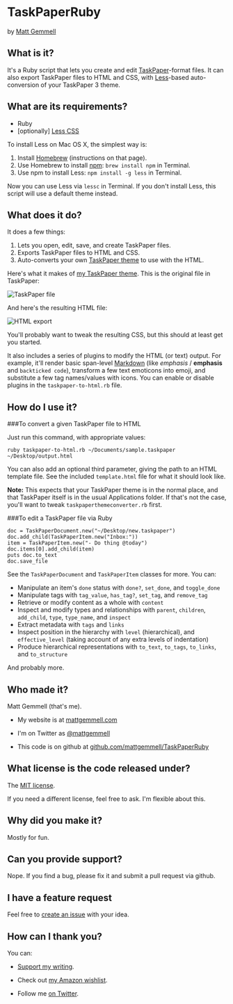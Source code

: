 # TaskPaperRuby

by [Matt Gemmell](http://mattgemmell.com/)


## What is it?

It's a Ruby script that lets you create and edit [TaskPaper](http://www.taskpaper.com)-format files. It can also export TaskPaper files to HTML and CSS, with [Less](http://lesscss.org)-based auto-conversion of your TaskPaper 3 theme.


## What are its requirements?

- Ruby
- [optionally] [Less CSS](http://lesscss.org)

To install Less on Mac OS X, the simplest way is:

1. Install [Homebrew](http://brew.sh) (instructions on that page).
2. Use Homebrew to install [npm](https://nodejs.org/): `brew install npm` in Terminal.
3. Use npm to install Less: `npm install -g less` in Terminal.
	
Now you can use Less via `lessc` in Terminal. If you don't install Less, this script will use a default theme instead.


## What does it do?

It does a few things:

1. Lets you open, edit, save, and create TaskPaper files.
2. Exports TaskPaper files to HTML and CSS.
3. Auto-converts your own [TaskPaper theme](http://guide.taskpaper.com/creating_themes.html) to use with the HTML.

Here's what it makes of [my TaskPaper theme](http://mattgemmell.com/taskpaper-3/). This is the original file in TaskPaper:

![TaskPaper file](https://c2.staticflickr.com/2/1570/25426422743_ac5c3be362_c.jpg)

And here's the resulting HTML file:

![HTML export](https://c2.staticflickr.com/2/1473/25962552091_95623b3731_c.jpg)

You'll probably want to tweak the resulting CSS, but this should at least get you started.

It also includes a series of plugins to modify the HTML (or text) output. For example, it'll render basic span-level [Markdown](https://en.wikipedia.org/wiki/Markdown) (like _emphasis_ / **emphasis** and `backticked code`), transform a few text emoticons into emoji, and substitute a few tag names/values with icons. You can enable or disable plugins in the `taskpaper-to-html.rb` file.


## How do I use it?

###To convert a given TaskPaper file to HTML

Just run this command, with appropriate values:

`ruby taskpaper-to-html.rb ~/Documents/sample.taskpaper ~/Desktop/output.html`

You can also add an optional third parameter, giving the path to an HTML template file. See the included `template.html` file for what it should look like.

**Note:** This expects that your TaskPaper theme is in the normal place, and that TaskPaper itself is in the usual Applications folder. If that's not the case, you'll want to tweak `taskpaperthemeconverter.rb` first.

###To edit a TaskPaper file via Ruby

	doc = TaskPaperDocument.new("~/Desktop/new.taskpaper")
	doc.add_child(TaskPaperItem.new("Inbox:"))
	item = TaskPaperItem.new("- Do thing @today")
	doc.items[0].add_child(item)
	puts doc.to_text
	doc.save_file

See the `TaskPaperDocument` and `TaskPaperItem` classes for more. You can:

- Manipulate an item's `done` status with `done?`, `set_done`, and `toggle_done`
- Manipulate tags with `tag_value`, `has_tag?`, `set_tag`, and `remove_tag`
- Retrieve or modify content as a whole with `content`
- Inspect and modify types and relationships with `parent`, `children`, `add_child`, `type`, `type_name`, and `inspect`
- Extract metadata with `tags` and `links`
- Inspect position in the hierarchy with `level` (hierarchical), and `effective_level` (taking account of any extra levels of indentation)
- Produce hierarchical representations with `to_text`, `to_tags`, `to_links`, and `to_structure`

And probably more.



## Who made it?

Matt Gemmell (that's me).

- My website is at [mattgemmell.com](http://mattgemmell.com)

- I'm on Twitter as [@mattgemmell](http://twitter.com/mattgemmell)

- This code is on github at [github.com/mattgemmell/TaskPaperRuby](http://github.com/mattgemmell/TaskPaperRuby)


## What license is the code released under?

The [MIT license](http://choosealicense.com/licenses/mit/).

If you need a different license, feel free to ask. I'm flexible about this.


## Why did you make it?

Mostly for fun.


## Can you provide support?

Nope. If you find a bug, please fix it and submit a pull request via github.


## I have a feature request

Feel free to [create an issue](https://github.com/mattgemmell/TaskPaperRuby/issues) with your idea.


## How can I thank you?

You can:

- [Support my writing](http://mattgemmell.com/support-me/).

- Check out [my Amazon wishlist](http://www.amazon.co.uk/registry/wishlist/1BGIQ6Z8GT06F).

- Follow me [on Twitter](http://twitter.com/mattgemmell).
